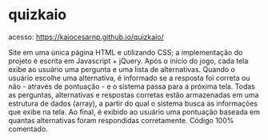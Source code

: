 # quizkaio
acesso: https://kaiocesarnp.github.io/quizkaio/

Site em uma única página HTML e utilizando CSS; a implementação do projeto é escrita em Javascript + jQuery.
Após o início do jogo, cada tela exibe ao usuário uma pergunta e uma lista de alternativas. Quando o usuário escolhe uma alternativa, é informado se a resposta foi correta ou não - através de pontuação - e o sistema passa para a próxima tela.
Todas as perguntas, alternativas e respostas corretas estão armazenadas em uma estrutura de dados (array), a partir do qual o sistema busca as informações que exibe na tela.
Ao final, é exibido ao usuário uma pontuação baseada em quantas alternativas foram respondidas corretamente.
Código 100% comentado.
